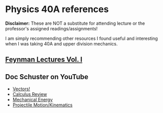 # Physics 40A references

**Disclaimer:** These are NOT a substitute for attending lecture or the professor's assigned readings/assignments!

I am simply recommending other resources I found useful and interesting when I was taking 40A and upper division mechanics.


## [Feynman Lectures Vol. I](http://www.feynmanlectures.caltech.edu/I_toc.html)



## Doc Schuster on YouTube


- [Vectors!](https://www.youtube.com/watch?v=au3dvk9arF0&list=PLLUpvzaZLf3IcI3SbhCzmgy45OISrEfp-)
- [Calculus Review](https://www.youtube.com/watch?v=dXGjJSMZGDA&list=PLBF08786376974702)
- [Mechanical Energy](https://www.youtube.com/watch?v=C8a8jyihz8s&list=PLAC676D48A67586A6)
- [Projectile Motion/Kinematics](https://www.youtube.com/watch?v=DzPN6WI4mT4&list=PLLUpvzaZLf3JZFImh2nmqsPRNrRVhQRGq)
